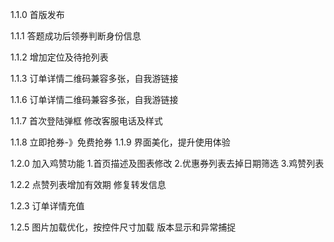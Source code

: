 1.1.0
首版发布

1.1.1
答题成功后领券判断身份信息

1.1.2
增加定位及待抢列表

1.1.3
订单详情二维码兼容多张，自我游链接

1.1.6
订单详情二维码兼容多张，自我游链接

1.1.7
首次登陆弹框
修改客服电话及样式

1.1.8
立即抢券-》免费抢券
1.1.9
界面美化，提升使用体验

1.2.0
加入鸡赞功能
1.首页描述及图表修改
2.优惠券列表去掉日期筛选
3.鸡赞列表

1.2.2
点赞列表增加有效期
修复转发信息

1.2.3
订单详情充值

1.2.5
图片加载优化，按控件尺寸加载
版本显示和异常捕捉


